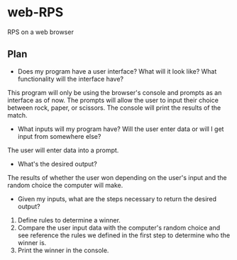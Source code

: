 # web-RPS
RPS on a web browser

## Plan
- Does my program have a user interface? What will it look like? What functionality will the interface have?

This program will only be using the browser's console and prompts as an interface as of now. 
The prompts will allow the user to input their choice between rock, paper, or scissors. The console 
will print the results of the match.

- What inputs will my program have? Will the user enter data or will I get input from somewhere else?

The user will enter data into a prompt.

- What's the desired output?

The results of whether the user won depending on the user's input and the random choice the computer 
will make.

- Given my inputs, what are the steps necessary to return the desired output?
1. Define rules to determine a winner.
2. Compare the user input data with the computer's random choice and see reference the rules we defined in the first step to determine who the winner is.
3. Print the winner in the console.
